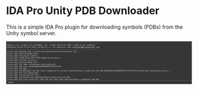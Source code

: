 # IDA Pro Unity PDB Downloader
This is a simple IDA Pro plugin for downloading symbols (PDBs) from the Unity symbol server.

![screenshot1](Assets/log.png)
